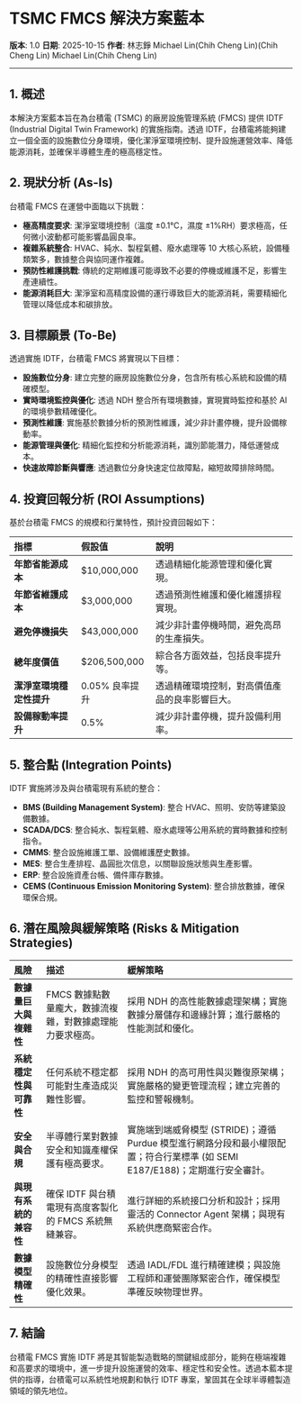 # TSMC FMCS 解決方案藍本

**版本**: 1.0
**日期**: 2025-10-15
**作者**: 林志錚 Michael Lin(Chih Cheng Lin)(Chih Cheng Lin) Michael Lin(Chih Cheng Lin)

---

## 1. 概述

本解決方案藍本旨在為台積電 (TSMC) 的廠房設施管理系統 (FMCS) 提供 IDTF (Industrial Digital Twin Framework) 的實施指南。透過 IDTF，台積電將能夠建立一個全面的設施數位分身環境，優化潔淨室環境控制、提升設施運營效率、降低能源消耗，並確保半導體生產的極高穩定性。

## 2. 現狀分析 (As-Is)

台積電 FMCS 在運營中面臨以下挑戰：

*   **極高精度要求**: 潔淨室環境控制（溫度 ±0.1°C，濕度 ±1%RH）要求極高，任何微小波動都可能影響晶圓良率。
*   **複雜系統整合**: HVAC、純水、製程氣體、廢水處理等 10 大核心系統，設備種類繁多，數據整合與協同運作複雜。
*   **預防性維護挑戰**: 傳統的定期維護可能導致不必要的停機或維護不足，影響生產連續性。
*   **能源消耗巨大**: 潔淨室和高精度設備的運行導致巨大的能源消耗，需要精細化管理以降低成本和碳排放。

## 3. 目標願景 (To-Be)

透過實施 IDTF，台積電 FMCS 將實現以下目標：

*   **設施數位分身**: 建立完整的廠房設施數位分身，包含所有核心系統和設備的精確模型。
*   **實時環境監控與優化**: 透過 NDH 整合所有環境數據，實現實時監控和基於 AI 的環境參數精確優化。
*   **預測性維護**: 實施基於數據分析的預測性維護，減少非計畫停機，提升設備稼動率。
*   **能源管理與優化**: 精細化監控和分析能源消耗，識別節能潛力，降低運營成本。
*   **快速故障診斷與響應**: 透過數位分身快速定位故障點，縮短故障排除時間。

## 4. 投資回報分析 (ROI Assumptions)

基於台積電 FMCS 的規模和行業特性，預計投資回報如下：

| 指標 | 假設值 | 說明 |
|:---|:---|:---|
| **年節省能源成本** | $10,000,000 | 透過精細化能源管理和優化實現。 |
| **年節省維護成本** | $3,000,000 | 透過預測性維護和優化維護排程實現。 |
| **避免停機損失** | $43,000,000 | 減少非計畫停機時間，避免高昂的生產損失。 |
| **總年度價值** | $206,500,000 | 綜合各方面效益，包括良率提升等。 |
| **潔淨室環境穩定性提升** | 0.05% 良率提升 | 透過精確環境控制，對高價值產品的良率影響巨大。 |
| **設備稼動率提升** | 0.5% | 減少非計畫停機，提升設備利用率。 |

## 5. 整合點 (Integration Points)

IDTF 實施將涉及與台積電現有系統的整合：

*   **BMS (Building Management System)**: 整合 HVAC、照明、安防等建築設備數據。
*   **SCADA/DCS**: 整合純水、製程氣體、廢水處理等公用系統的實時數據和控制指令。
*   **CMMS**: 整合設施維護工單、設備維護歷史數據。
*   **MES**: 整合生產排程、晶圓批次信息，以關聯設施狀態與生產影響。
*   **ERP**: 整合設施資產台帳、備件庫存數據。
*   **CEMS (Continuous Emission Monitoring System)**: 整合排放數據，確保環保合規。

## 6. 潛在風險與緩解策略 (Risks & Mitigation Strategies)

| 風險 | 描述 | 緩解策略 |
|:---|:---|:---|
| **數據量巨大與複雜性** | FMCS 數據點數量龐大，數據流複雜，對數據處理能力要求極高。 | 採用 NDH 的高性能數據處理架構；實施數據分層儲存和邊緣計算；進行嚴格的性能測試和優化。 |
| **系統穩定性與可靠性** | 任何系統不穩定都可能對生產造成災難性影響。 | 採用 NDH 的高可用性與災難復原架構；實施嚴格的變更管理流程；建立完善的監控和警報機制。 |
| **安全與合規** | 半導體行業對數據安全和知識產權保護有極高要求。 | 實施端到端威脅模型 (STRIDE)；遵循 Purdue 模型進行網路分段和最小權限配置；符合行業標準 (如 SEMI E187/E188)；定期進行安全審計。 |
| **與現有系統的兼容性** | 確保 IDTF 與台積電現有高度客製化的 FMCS 系統無縫兼容。 | 進行詳細的系統接口分析和設計；採用靈活的 Connector Agent 架構；與現有系統供應商緊密合作。 |
| **數據模型精確性** | 設施數位分身模型的精確性直接影響優化效果。 | 透過 IADL/FDL 進行精確建模；與設施工程師和運營團隊緊密合作，確保模型準確反映物理世界。 |

## 7. 結論

台積電 FMCS 實施 IDTF 將是其智能製造戰略的關鍵組成部分，能夠在極端複雜和高要求的環境中，進一步提升設施運營的效率、穩定性和安全性。透過本藍本提供的指導，台積電可以系統性地規劃和執行 IDTF 專案，鞏固其在全球半導體製造領域的領先地位。
